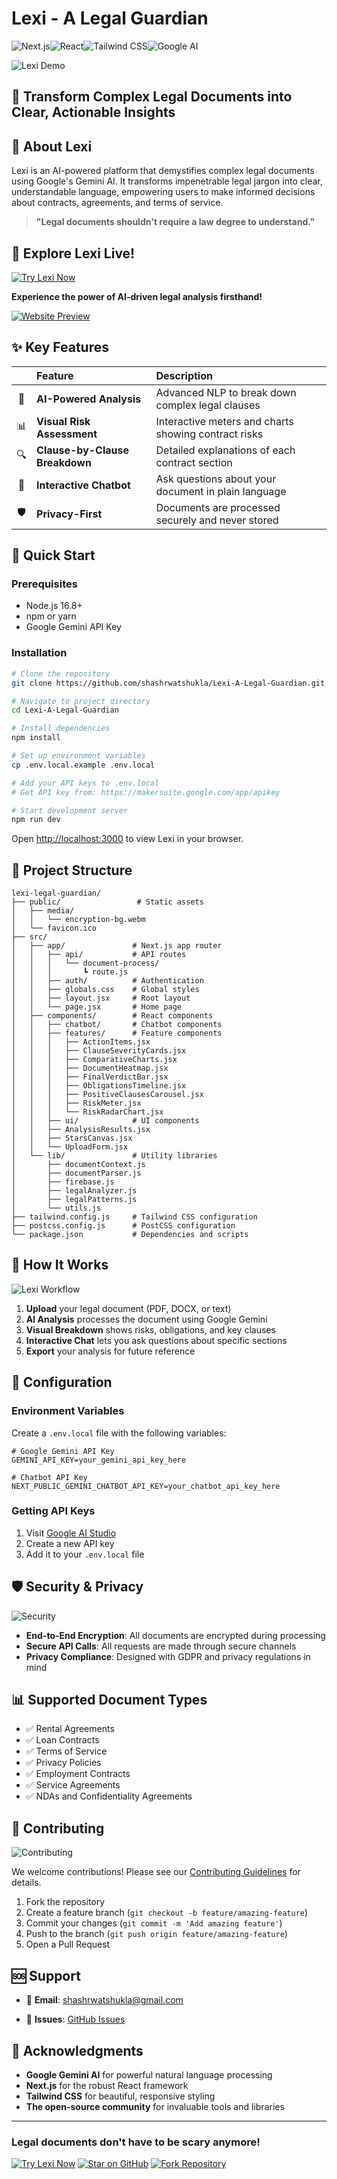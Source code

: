 
# Lexi - A Legal Guardian


![Next.js](https://img.shields.io/badge/Next.js-14-black?style=for-the-badge&logo=next.js&logoColor=white)![React](https://img.shields.io/badge/React-18-61DAFB?style=for-the-badge&logo=react&logoColor=black)![Tailwind CSS](https://img.shields.io/badge/Tailwind-3.0-38B2AC?style=for-the-badge&logo=tailwind-css&logoColor=white)![Google AI](https://img.shields.io/badge/Google_AI-Gemini-4285F4?style=for-the-badge&logo=google&logoColor=white)



![Lexi Demo](https://user-images.githubusercontent.com/74038190/238353480-219bcc70-f5dc-466b-9a60-29653d8e8433.gif)

## 🚀 Transform Complex Legal Documents into Clear, Actionable Insights


## 📖 About Lexi

Lexi is an AI-powered platform that demystifies complex legal documents using Google's Gemini AI. It transforms impenetrable legal jargon into clear, understandable language, empowering users to make informed decisions about contracts, agreements, and terms of service.

> **"Legal documents shouldn't require a law degree to understand."**

## 🎯 Explore Lexi Live!

[![Try Lexi Now](https://img.shields.io/badge/Explore_Lexi_Live-8B5CF6?style=for-the-badge&logo=vercel&logoColor=white)](https://asklexi.vercel.app)

**Experience the power of AI-driven legal analysis firsthand!**

[![Website Preview](https://user-images.githubusercontent.com/74038190/212284100-561aa473-3905-4a80-b561-0d28506553ee.gif)](https://asklexi.vercel.app)


## ✨ Key Features

| | Feature | Description |
| :---: | :--- | :--- |
| 🤖 | **AI-Powered Analysis** | Advanced NLP to break down complex legal clauses |
| 📊 | **Visual Risk Assessment** | Interactive meters and charts showing contract risks |
| 🔍 | **Clause-by-Clause Breakdown** | Detailed explanations of each contract section |
| 💬 | **Interactive Chatbot** | Ask questions about your document in plain language |
| 🛡️ | **Privacy-First** | Documents are processed securely and never stored |


## 🚀 Quick Start

### Prerequisites

- Node.js 16.8+ 
- npm or yarn
- Google Gemini API Key

### Installation

```bash
# Clone the repository
git clone https://github.com/shashrwatshukla/Lexi-A-Legal-Guardian.git

# Navigate to project directory
cd Lexi-A-Legal-Guardian

# Install dependencies
npm install

# Set up environment variables
cp .env.local.example .env.local

# Add your API keys to .env.local
# Get API key from: https://makersuite.google.com/app/apikey

# Start development server
npm run dev
```

Open [http://localhost:3000](http://localhost:3000) to view Lexi in your browser.

## 📁 Project Structure

```
lexi-legal-guardian/
├── public/                 # Static assets
│   ├── media/
│   │   └── encryption-bg.webm
│   └── favicon.ico
├── src/
│   ├── app/               # Next.js app router
│   │   ├── api/           # API routes
│   │   │   └── document-process/
│   │   │       ┗ route.js
│   │   ├── auth/          # Authentication
│   │   ├── globals.css    # Global styles
│   │   ├── layout.jsx     # Root layout
│   │   └── page.jsx       # Home page
│   ├── components/        # React components
│   │   ├── chatbot/       # Chatbot components
│   │   ├── features/      # Feature components
│   │   │   ├── ActionItems.jsx
│   │   │   ├── ClauseSeverityCards.jsx
│   │   │   ├── ComparativeCharts.jsx
│   │   │   ├── DocumentHeatmap.jsx
│   │   │   ├── FinalVerdictBar.jsx
│   │   │   ├── ObligationsTimeline.jsx
│   │   │   ├── PositiveClausesCarousel.jsx
│   │   │   ├── RiskMeter.jsx
│   │   │   └── RiskRadarChart.jsx
│   │   ├── ui/            # UI components
│   │   ├── AnalysisResults.jsx
│   │   ├── StarsCanvas.jsx
│   │   └── UploadForm.jsx
│   └── lib/               # Utility libraries
│       ├── documentContext.js
│       ├── documentParser.js
│       ├── firebase.js
│       ├── legalAnalyzer.js
│       ├── legalPatterns.js
│       └── utils.js
├── tailwind.config.js     # Tailwind CSS configuration
├── postcss.config.js      # PostCSS configuration
└── package.json           # Dependencies and scripts
```

## 🎯 How It Works

![Lexi Workflow](https://user-images.githubusercontent.com/74038190/212750147-854a394f-fee9-4080-9770-78a4b7ece53f.gif)

1. **Upload** your legal document (PDF, DOCX, or text)
2. **AI Analysis** processes the document using Google Gemini
3. **Visual Breakdown** shows risks, obligations, and key clauses
4. **Interactive Chat** lets you ask questions about specific sections
5. **Export** your analysis for future reference

## 🔧 Configuration

### Environment Variables

Create a `.env.local` file with the following variables:

```env
# Google Gemini API Key
GEMINI_API_KEY=your_gemini_api_key_here

# Chatbot API Key
NEXT_PUBLIC_GEMINI_CHATBOT_API_KEY=your_chatbot_api_key_here
```

### Getting API Keys

1. Visit [Google AI Studio](https://makersuite.google.com/app/apikey)
2. Create a new API key
3. Add it to your `.env.local` file

## 🛡️ Security & Privacy

![Security](https://user-images.githubusercontent.com/74038190/212748842-9fcbad5b-6173-4175-8a61-521f3dbb7514.gif)


- **End-to-End Encryption**: All documents are encrypted during processing
- **Secure API Calls**: All requests are made through secure channels
- **Privacy Compliance**: Designed with GDPR and privacy regulations in mind

## 📊 Supported Document Types

- ✅ Rental Agreements
- ✅ Loan Contracts  
- ✅ Terms of Service
- ✅ Privacy Policies
- ✅ Employment Contracts
- ✅ Service Agreements
- ✅ NDAs and Confidentiality Agreements

## 🤝 Contributing
![Contributing](https://user-images.githubusercontent.com/74038190/216649426-0c2ee152-84d8-4707-85c4-27a378d2f78a.gif)


We welcome contributions! Please see our [Contributing Guidelines](CONTRIBUTING.md) for details.

1. Fork the repository
2. Create a feature branch (`git checkout -b feature/amazing-feature`)
3. Commit your changes (`git commit -m 'Add amazing feature'`)
4. Push to the branch (`git push origin feature/amazing-feature`)
5. Open a Pull Request


## 🆘 Support

- 📧 **Email**: shashrwatshukla@gmail.com

- 🐛 **Issues**: [GitHub Issues](https://github.com/yourusername/lexi/issues)


## 🙏 Acknowledgments

- **Google Gemini AI** for powerful natural language processing
- **Next.js** for the robust React framework
- **Tailwind CSS** for beautiful, responsive styling
- **The open-source community** for invaluable tools and libraries

---



### **Legal documents don't have to be scary anymore!**

[![Try Lexi Now](https://img.shields.io/badge/Try_Lexi_Now-FREE-8B5CF6?style=for-the-badge&logo=google-chrome&logoColor=white)](https://asklexi.vercel.app)
[![Star on GitHub](https://img.shields.io/badge/⭐_Star_on_GitHub-000000?style=for-the-badge&logo=github&logoColor=white)](https://github.com/shashrwatshukla/Lexi-A-Legal-Guardian/stargazers)
[![Fork Repository](https://img.shields.io/badge/Fork_Repository-00AA00?style=for-the-badge&logo=git&logoColor=white)](https://github.com/shashrwatshukla/Lexi-A-Legal-Guardian/fork)
